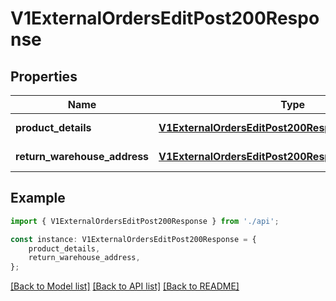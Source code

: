 # V1ExternalOrdersEditPost200Response


## Properties

Name | Type | Description | Notes
------------ | ------------- | ------------- | -------------
**product_details** | [**V1ExternalOrdersEditPost200ResponseProductDetails**](V1ExternalOrdersEditPost200ResponseProductDetails.md) |  | [default to undefined]
**return_warehouse_address** | [**V1ExternalOrdersEditPost200ResponseProductDetails**](V1ExternalOrdersEditPost200ResponseProductDetails.md) |  | [default to undefined]

## Example

```typescript
import { V1ExternalOrdersEditPost200Response } from './api';

const instance: V1ExternalOrdersEditPost200Response = {
    product_details,
    return_warehouse_address,
};
```

[[Back to Model list]](../README.md#documentation-for-models) [[Back to API list]](../README.md#documentation-for-api-endpoints) [[Back to README]](../README.md)
